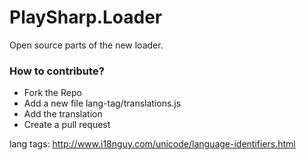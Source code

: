 # PlaySharp.Loader
Open source parts of the new loader.

### How to contribute?

* Fork the Repo
* Add a new file lang-tag/translations.js
* Add the translation
* Create a pull request

lang tags: http://www.i18nguy.com/unicode/language-identifiers.html
